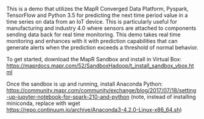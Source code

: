 This is a demo that utilizes the MapR Converged Data Platform, Pyspark, TensorFlow and Python 3.5 for predicting the next time period value in a time series on data from an IoT device.  This is particularly useful for manufacturing and industry 4.0 where sensors are attached to components sending data back for real time monitoring.  This demo takes real time monitoring and enhances with it with prediction capabilities that can generate alerts when the prediction exceeds a threshold of normal behavior. 

To get started, download the MapR Sandbox and install in Virtual Box:
https://maprdocs.mapr.com/52/SandboxHadoop/t_install_sandbox_vbox.html

Once the sandbox is up and running, install Anaconda Python:
https://community.mapr.com/community/exchange/blog/2017/07/18/setting-up-jupyter-notebook-for-spark-210-and-python
(note, instead of installing miniconda, replace with
wget https://repo.continuum.io/archive/Anaconda3-4.2.0-Linux-x86_64.sh)
